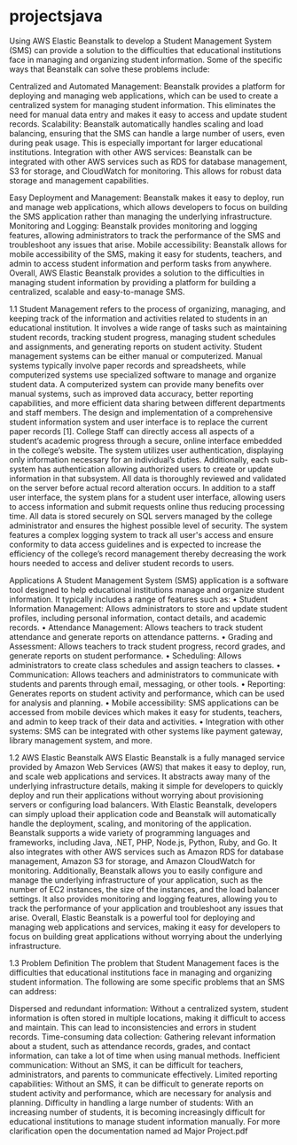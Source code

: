 # projectsjava
Using AWS Elastic Beanstalk to develop a Student Management System (SMS) can provide a solution to the difficulties that educational institutions face in managing and organizing student information. Some of the specific ways that Beanstalk can solve these problems include:

Centralized and Automated Management: Beanstalk provides a platform for deploying and managing web applications, which can be used to create a centralized system for managing student information. This eliminates the need for manual data entry and makes it easy to access and update student records.
Scalability: Beanstalk automatically handles scaling and load balancing, ensuring that the SMS can handle a large number of users, even during peak usage. This is especially important for larger educational institutions.
Integration with other AWS services: Beanstalk can be integrated with other AWS services such as RDS for database management, S3 for storage, and CloudWatch for monitoring. This allows for robust data storage and management capabilities.

Easy Deployment and Management: Beanstalk makes it easy to deploy, run and manage web applications, which allows developers to focus on building the SMS application rather than managing the underlying infrastructure.
Monitoring and Logging: Beanstalk provides monitoring and logging features, allowing administrators to track the performance of the SMS and troubleshoot any issues that arise.
Mobile accessibility: Beanstalk allows for mobile accessibility of the SMS, making it easy for students, teachers, and admin to access student information and perform tasks from anywhere. Overall, AWS Elastic Beanstalk provides a solution to the difficulties in managing student information by providing a platform for building a centralized, scalable and easy-to-manage SMS.

1.1 Student Management refers to the process of organizing, managing, and keeping track of the information and activities related to students in an educational institution. It involves a wide range of tasks such as maintaining student records, tracking student progress, managing student schedules and assignments, and generating reports on student activity. Student management systems can be either manual or computerized. Manual systems typically involve paper records and spreadsheets, while computerized systems use specialized software to manage and organize student data. A computerized system can provide many benefits over manual systems, such as improved data accuracy, better reporting capabilities, and more efficient data sharing between different departments and staff members. The design and implementation of a comprehensive student information system and user interface is to replace the current paper records [1]. College Staff can directly access all aspects of a student’s academic progress through a secure, online interface embedded in the college’s website. The system utilizes user authentication, displaying only information necessary for an individual’s duties. Additionally, each sub-system has authentication allowing authorized users to create or update information in that subsystem. All data is thoroughly reviewed and validated on the server before actual record alteration occurs. In addition to a staff user interface, the system plans for a student user interface, allowing users to access information and submit requests online thus reducing processing time. All data is stored securely on SQL servers managed by the college administrator and ensures the highest possible level of security. The system features a complex logging system to track all user's access and ensure conformity to data access guidelines and is expected to increase the efficiency of the college’s record management thereby decreasing the work hours needed to access and deliver student records to users.

Applications A Student Management System (SMS) application is a software tool designed to help educational institutions manage and organize student information. It typically includes a range of features such as:
• Student Information Management: Allows administrators to store and update student profiles, including personal information, contact details, and academic records.
• Attendance Management: Allows teachers to track student attendance and generate reports on attendance patterns. • Grading and Assessment: Allows teachers to track student progress, record grades, and generate reports on student performance. 
• Scheduling: Allows administrators to create class schedules and assign teachers to classes. • Communication: Allows teachers and administrators to communicate with students and parents through email, messaging, or other tools. • Reporting: Generates reports on student activity and performance, which can be used for analysis and planning. • Mobile accessibility: SMS applications can be accessed from mobile devices which makes it easy for students, teachers, and admin to keep track of their data and activities. 
• Integration with other systems: SMS can be integrated with other systems like payment gateway, library management system, and more.

1.2 AWS Elastic Beanstalk AWS Elastic Beanstalk is a fully managed service provided by Amazon Web Services (AWS) that makes it easy to deploy, run, and scale web applications and services. It abstracts away many of the underlying infrastructure details, making it simple for developers to quickly deploy and run their applications without worrying about provisioning servers or configuring load balancers. With Elastic Beanstalk, developers can simply upload their application code and Beanstalk will automatically handle the deployment, scaling, and monitoring of the application. Beanstalk supports a wide variety of programming languages and frameworks, including Java, .NET, PHP, Node.js, Python, Ruby, and Go. It also integrates with other AWS services such as Amazon RDS for database management, Amazon S3 for storage, and Amazon CloudWatch for monitoring. Additionally, Beanstalk allows you to easily configure and manage the underlying infrastructure of your application, such as the number of EC2 instances, the size of the instances, and the load balancer settings. It also provides monitoring and logging features, allowing you to track the performance of your application and troubleshoot any issues that arise. Overall, Elastic Beanstalk is a powerful tool for deploying and managing web applications and services, making it easy for developers to focus on building great applications without worrying about the underlying infrastructure.

1.3 Problem Definition The problem that Student Management faces is the difficulties that educational institutions face in managing and organizing student information. The following are some specific problems that an SMS can address:

Dispersed and redundant information: Without a centralized system, student information is often stored in multiple locations, making it difficult to access and maintain. This can lead to inconsistencies and errors in student records.
Time-consuming data collection: Gathering relevant information about a student, such as attendance records, grades, and contact information, can take a lot of time when using manual methods.
Inefficient communication: Without an SMS, it can be difficult for teachers, administrators, and parents to communicate effectively.
Limited reporting capabilities: Without an SMS, it can be difficult to generate reports on student activity and performance, which are necessary for analysis and planning.
Difficulty in handling a large number of students: With an increasing number of students, it is becoming increasingly difficult for educational institutions to manage student information manually.
For more clarification open the documentation named ad Major Project.pdf

